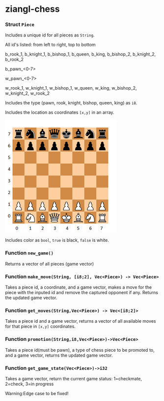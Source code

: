 # ziangl-chess

### Struct `Piece`
Includes a unique id for all pieces as `String`.

All id's listed: from left to right, top to bottom

b_rook_1, b_knight_1, b_bishop_1, b_queen, b_king, b_bishop_2, b_knight_2, b_rook_2

b_pawn_<0-7>

w_pawn_<0-7>

w_rook_1, w_knight_1, w_bishop_1, w_queen, w_king, w_bishop_2, w_knight_2, w_rook_2

Includes the type (pawn, rook, knight, bishop, queen, king) as `i8`.

Includes the location as coordinates `[x,y]` in an array.

![chess board](/readme_pic.png)

Includes color as `bool`, `true` is black, `false` is white.

### Function `new_game()`
Returns a vector of all pieces (game vector)

### Function `make_move(String, [i8;2], Vec<Piece>) -> Vec<Piece>`
Takes a piece id, a coordinate, and a game vector, makes a move for the piece with the inputed id and remove the captured opponent if any.
Returns the updated game vector.

### Function `get_moves(String,Vec<Piece>) -> Vec<[i8;2]>`
Takes a piece id and a game vector, returns a vector of all available moves for that piece in `[x,y]` coordinates.

### Function `promotion(String,i8,Vec<Piece>)->Vec<Piece>`
Takes a piece id(must be pawn), a type of chess piece to be promoted to, and a game vector, returns the updated game vector.

### Function `get_game_state(Vec<Piece>)->i32`
Takes a game vector, return the current game status: 1=checkmate, 2=check, 3=in progress

Warning:Edge case to be fixed!
